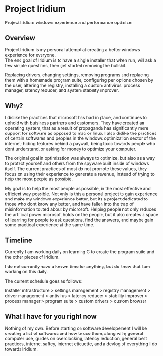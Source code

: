 # Project Iridium
Project Iridium windows experience and performance optimizer
<h2>Overview</h2>
Project Iridium is my personal attempt at creating a better windows experience for everyone.
<br>
The end goal of Iridium is to have a single installer that when run, will ask a few simple questions, then get started removing the bullshit.  

Replacing drivers, changing settings, removing programs and replacing them with a homemade program suite, configuring per options chosen by the user, altering the registry, installing a custom antivirus, process manager, latency reducer, and system stability improver.
<h2>Why?</h2>
I dislike the practices that microsoft has had in place, and continues to uphold with buisiness partners and customers. They have created an operating system, that as a result of propaganda has significantly more support for software as opposed to mac or linux. I also dislike the practices of certain softwares and peoples in the windows optimization sector of the internet; hiding features behind a paywall, being toxic towards people who dont understand, or asking for money to optimize your computer.  

The original goal in optimization was always to optimize, but also as a way to protect yourself and others from the spyware built inside of windows itself. The current practices of most do not promote these values, they focus on using their experience to generate a revenue, instead of trying to help the most people as possible.  

My goal is to help the most people as possible, in the most effective and efficient way possible. Not only is this a personal project to gain experience and make my windows experience better, but its a project dedicated to those who dont know any better, and have fallen into the trap of misinformation touted about by microsoft. Helping people not only reduces the artifical power microsoft holds on the people, but it also creates a space of learning for people to ask questions, find the answers, and maybe gain some practical experience at the same time.
<h2>Timeline</h2>
Currently I am working daily on learning C to create the program suite and the other pieces of Iridium.  

I do not currently have a known time for anything, but do know that I am working on this daily.  

The current schedule goes as follows:  

Installer infrastructure > settings management > registry management > driver management > antivirus > latency reducer > stability improver > process manager > program suite > custom drivers > custom browser
<h2>What I have for you right now</h2>
Nothing of my own. Before starting on software developement I will be creating a list of softwares and how to use them, along with; general computer use, guides on overclocking, latency reduction, general best practices, internet saftey, internet etiquette, and a devlog of everything I do towards Iridium.

